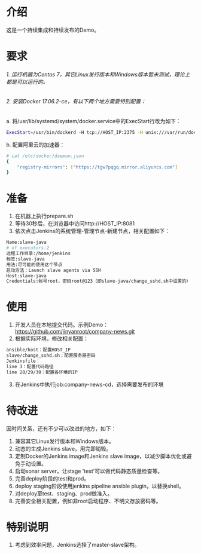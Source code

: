 # 介绍
这是一个持续集成和持续发布的Demo。

# 要求
###### 1. 运行机器为Centos 7，其它Linux发行版本和Windows版本暂未测试，理论上都是可以运行的。<br>
###### 2. 安装Docker 17.06.2-ce，有以下两个地方需要特别配置：<br>
a. 将/usr/lib/systemd/system/docker.service中的ExecStart行改为如下：<br>
```Bash
ExecStart=/usr/bin/dockerd -H tcp://HOST_IP:2375 -H unix:///var/run/docker.sock
```
b. 配置阿里云的加速器：
```Bash
# cat /etc/docker/daemon.json
{
    "registry-mirrors": ["https://tgw7pqgq.mirror.aliyuncs.com"]
}
```
    
# 准备
1. 在机器上执行prepare.sh<br>
2. 等待30秒后，在浏览器中访问http://HOST_IP:8081<br>
3. 依次点击Jenkins的系统管理-管理节点-新建节点，相关配置如下：<br>
```Bash
Name:slave-java
# of executors:2
远程工作目录:/home/jenkins
标签:slave-java
用法:尽可能的使用这个节点
启动方法：Launch slave agents via SSH
Host:slave-java
Credentials:帐号root，密码root@123（即slave-java/change_sshd.sh中设置的）
```
  
# 使用
1. 开发人员在本地提交代码。示例Demo：https://github.com/jinyanroot/company-news.git<br>
2. 根据实际环境，修改相关配置：
```Bash
ansible/host：配置HOST_IP
slave/change_sshd.sh：配置服务器密码
Jenkinsfile：
line 3：配置代码路径
line 28/29/30：配置各环境的IP
```
3. 在Jenkins中执行job:company-news-cd，选择需要发布的环境<br>

# 待改进
因时间关系，还有不少可以改进的地方，如下：<br>
1. 兼容其它Linux发行版本和Windows版本。<br>
2. 动态的生成Jenkins slave，用完即销毁。<br>
3. 定制Docker的Jenkins image和Jenkins slave image，以减少脚本优化或避免手动设置。<br>
4. 启动sonar server，让stage 'test'可以做代码静态质量检查等。<br>
5. 完善deploy阶段的test和prod。<br>
6. deploy staging阶段使用jenkins pipeline ansible plugin，以替换shell。<br>
7. 对deploy至test、staging、prod做准入。<br>
8. 完善安全相关配置，例如非root启动程序、不明文存放密码等。<br>

# 特别说明
1. 考虑到效率问题，Jenkins选择了master-slave架构。<br>

